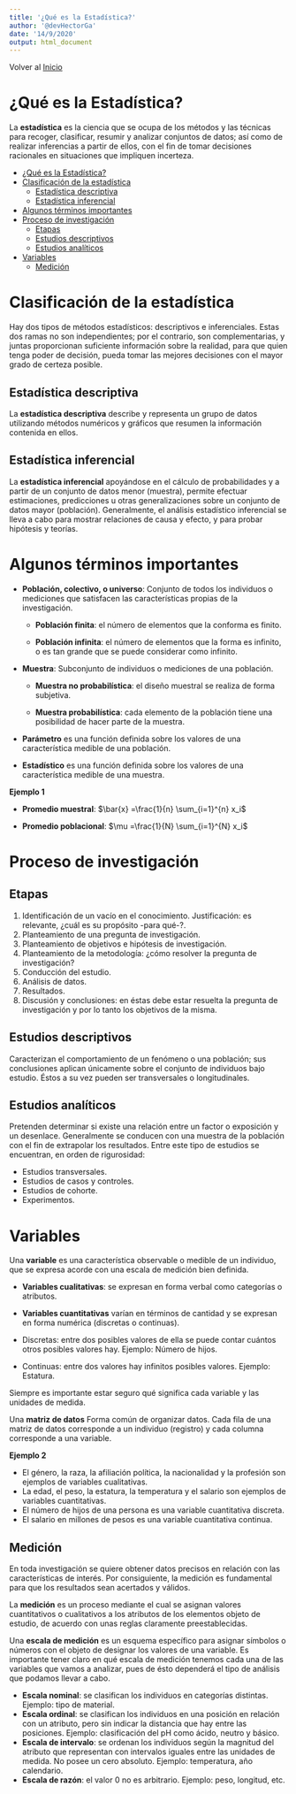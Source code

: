 ```yaml
---
title: '¿Qué es la Estadística?'
author: '@devHectorGa'
date: '14/9/2020'
output: html_document
---
```


Volver al [Inicio](../README.md)

# ¿Qué es la Estadística?

La **estadística** es la ciencia que se ocupa de los métodos y las técnicas para recoger, clasificar, resumir y analizar conjuntos de datos; así como de realizar inferencias a partir de ellos, con el fin de tomar decisiones racionales en situaciones que impliquen incerteza.

- [¿Qué es la Estadística?](#qué-es-la-estadística)
- [Clasificación de la estadística](#clasificación-de-la-estadística)
  - [Estadística descriptiva](#estadística-descriptiva)
  - [Estadística inferencial](#estadística-inferencial)
- [Algunos términos importantes](#algunos-términos-importantes)
- [Proceso de investigación](#proceso-de-investigación)
  - [Etapas](#etapas)
  - [Estudios descriptivos](#estudios-descriptivos)
  - [Estudios analíticos](#estudios-analíticos)
- [Variables](#variables)
  - [Medición](#medición)

# Clasificación de la estadística

Hay dos tipos de métodos estadísticos: descriptivos e inferenciales. Estas dos ramas no son independientes; por el contrario, son complementarias, y juntas proporcionan suficiente información sobre la realidad, para que quien tenga poder de decisión, pueda tomar las mejores decisiones con el mayor grado de certeza posible.

## Estadística descriptiva

La **estadística descriptiva** describe y representa un grupo de datos utilizando métodos numéricos y gráficos que resumen la información contenida en ellos.

## Estadística inferencial

La **estadística inferencial** apoyándose en el cálculo de probabilidades y a partir de un conjunto de datos menor (muestra), permite efectuar estimaciones, predicciones u otras generalizaciones sobre un conjunto de datos mayor (población). Generalmente, el análisis estadístico inferencial se lleva a cabo para mostrar relaciones de causa y efecto, y para probar hipótesis y teorías.

# Algunos términos importantes

- **Población, colectivo, o universo**: Conjunto de todos los individuos o mediciones que satisfacen las características propias de la investigación.

  - **Población finita**: el número de elementos que la conforma es finito.

  - **Población infinita**: el número de elementos que la forma es infinito, o es tan grande que se puede considerar como infinito.

- **Muestra**: Subconjunto de individuos o mediciones de una población.

  - **Muestra no probabilística**: el diseño muestral se realiza de forma subjetiva.

  - **Muestra probabilística**: cada elemento de la población tiene una posibilidad de hacer parte de la muestra.

- **Parámetro** es una función definida sobre los valores de una característica medible de una población.

- **Estadístico** es una función definida sobre los valores de una característica medible de una muestra.

**Ejemplo 1**

- **Promedio muestral**: $\bar{x} =\frac{1}{n} \sum_{i=1}^{n} x_i$

- **Promedio poblacional**: $\mu =\frac{1}{N} \sum_{i=1}^{N} x_i$

# Proceso de investigación

## Etapas

1. Identificación de un vacío en el conocimiento. Justificación: es relevante, ¿cuál es su propósito -para qué-?.
2. Planteamiento de una pregunta de investigación.
3. Planteamiento de objetivos e hipótesis de investigación.
4. Planteamiento de la metodología: ¿cómo resolver la pregunta de investigación?
5. Conducción del estudio.
6. Análisis de datos.
7. Resultados.
8. Discusión y conclusiones: en éstas debe estar resuelta la pregunta de investigación y por lo tanto los objetivos de la misma.

## Estudios descriptivos

Caracterizan el comportamiento de un fenómeno o una población; sus conclusiones aplican únicamente sobre el conjunto de individuos bajo estudio. Éstos a su vez pueden ser transversales o longitudinales.

## Estudios analíticos

Pretenden determinar si existe una relación entre un factor o exposición y un desenlace. Generalmente se conducen con una muestra de la población con el fin de extrapolar los resultados. Entre este tipo de estudios se encuentran, en orden de rigurosidad:

- Estudios transversales.
- Estudios de casos y controles.
- Estudios de cohorte.
- Experimentos.

# Variables

Una **variable** es una característica observable o medible de un individuo, que se expresa acorde con una escala de medición bien definida.

- **Variables cualitativas**: se expresan en forma verbal como categorías o atributos.

- **Variables cuantitativas** varían en términos de cantidad y se expresan en forma numérica (discretas o continuas).

- Discretas: entre dos posibles valores de ella se puede contar cuántos otros posibles valores hay. Ejemplo: Número de hijos.

- Continuas: entre dos valores hay infinitos posibles valores. Ejemplo: Estatura.

Siempre es importante estar seguro qué significa cada variable y las unidades de medida.

Una **matriz de datos** Forma común de organizar datos. Cada fila de una matriz de datos corresponde a un individuo (registro) y cada columna corresponde a una variable.

**Ejemplo 2**

- El género, la raza, la afiliación política, la nacionalidad y la profesión son ejemplos de variables cualitativas.
- La edad, el peso, la estatura, la temperatura y el salario son ejemplos de variables cuantitativas.
- El número de hijos de una persona es una variable cuantitativa discreta.
- El salario en millones de pesos es una variable cuantitativa continua.

## Medición

En toda investigación se quiere obtener datos precisos en relación con las características de interés. Por consiguiente, la medición es fundamental para que los resultados sean acertados y válidos.

La **medición** es un proceso mediante el cual se asignan valores cuantitativos o cualitativos a los atributos de los elementos objeto de estudio, de acuerdo con unas reglas claramente preestablecidas.

Una **escala de medición** es un esquema específico para asignar símbolos o números con el objeto de designar los valores de una variable. Es importante tener claro en qué escala de medición tenemos cada una de las variables que vamos a analizar, pues de ésto dependerá el tipo de análisis que podamos llevar a cabo.

- **Escala nominal**: se clasifican los individuos en categorías distintas. Ejemplo: tipo de material.
- **Escala ordinal**: se clasifican los individuos en una posición en relación con un atributo, pero sin indicar la distancia que hay entre las posiciones. Ejemplo: clasificación del pH como ácido, neutro y básico.
- **Escala de intervalo**: se ordenan los individuos según la magnitud del atributo que representan con intervalos iguales entre las unidades de medida. No posee un cero absoluto. Ejemplo: temperatura, año calendario.
- **Escala de razón**: el valor 0 no es arbitrario. Ejemplo: peso, longitud, etc.
